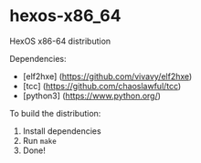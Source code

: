 # hexos-x86_64
HexOS x86-64 distribution

Dependencies:

* [elf2hxe] (https://github.com/vivavy/elf2hxe)
* [tcc] (https://github.com/chaoslawful/tcc)
* [python3] (https://www.python.org/)

To build the distribution:

1. Install dependencies
2. Run `make`
3. Done!
